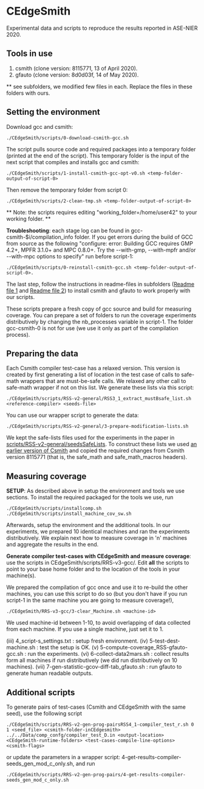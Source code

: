 # CEdgeSmith

Experimental data and scripts to reproduce the results reported in ASE-NIER 2020.

Tools in use
------------
1. csmith (clone version: 8115771, 13 of April 2020).
2. gfauto (clone version: 8d0d03f, 14 of May 2020).

** see subfolders, we modified few files in each. Replace the files in these folders with ours.

Setting the environment
-----------------------

Download gcc and csmith:
```
./CEdgeSmith/scripts/0-download-csmith-gcc.sh
```
The script pulls source code and required packages into a temporary folder (printed at the end of the script). This temporary folder is the input of the next script that compiles and installs gcc and csmith:
```
./CEdgeSmith/scripts/1-install-csmith-gcc-opt-v0.sh <temp-folder-output-of-script-0>
```
Then remove the temporary folder from script 0:
```
./CEdgeSmith/scripts/2-clean-tmp.sh <temp-folder-output-of-script-0>
```
** Note: the scripts requires editing "working_folder=/home/user42" to your working folder. **

**Troubleshooting**: each stage log can be found in gcc-csmith-$i/compilation_info folder.
If you get errors during the build of GCC from source as the following
"configure: error: Building GCC requires GMP 4.2+, MPFR 3.1.0+ and MPC 0.8.0+.
 Try the --with-gmp, --with-mpfr and/or --with-mpc options to specify"
run before script-1:
```
./CEdgeSmith/scripts/0-reinstall-csmith-gcc.sh <temp-folder-output-of-script-0>.
```
The last step, follow the instructions in readme-files in subfolders ([Readme file 1](https://github.com/karineek/CEdgeSmith/blob/master/csmith/README.md) and [Readme file 2](https://github.com/karineek/CEdgeSmith/blob/master/gfauto/README.md)) to install csmith and gfauto to work properly with our scripts.

These scripts prepare a fresh copy of gcc source and build for measuring coverage. You can prepare a set of folders to run the coverage experiments distributively by changing the nb_processes variable in script-1. The folder gcc-csmith-0 is not for use (we use it only as part of the compilation process).

Preparing the data
------------------
Each Csmith compiler test-case has a relaxed version. This version is created by first generating a list of location in the test case of calls to safe-math wrappers that are must-be-safe calls. We relaxed any other call to safe-math wrapper if not on this list. We generate these lists via this script:
```
./CEdgeSmith/scripts/RSS-v2-general/RSS3_1_extract_mustBsafe_list.sh <reference-compiler> <seeds-file>
```
You can use our wrapper script to generate the data:
```
./CEdgeSmith/scripts/RSS-v2-general/3-prepare-modification-lists.sh
```
We kept the safe-lists files used for the experiments in the paper in [scripts/RSS-v2-general/seedsSafeLists](https://github.com/karineek/CEdgeSmith/tree/master/scripts/RSS-v2-general/seedsSafeLists). To construct these lists we used [an earlier version of Csmith](https://github.com/karineek/CEdgeSmith/blob/master/scripts/csmith_version_gen_seeds.txt) and copied the required changes from Csmith version 8115771 (that is, the safe_math and safe_math_macros headers). 

Measuring coverage 
------------------
**SETUP**: As described above in setup the environment and tools we use sections. 
To install the required packaged for the tools we use, run
```
./CEdgeSmith/scripts/installcomp.sh
./CEdgeSmith/scripts/install_machine_cov_sw.sh
```
Afterwards, setup the environment and the additional tools. In our experiments, we prepared 10 identical machines and ran the experiments distributively.
We explain next how to measure coverage in 'n' machines and aggregate the results in the end.


**Generate compiler test-cases with CEdgeSmith and measure coverage**: use the scripts in CEdgeSmith/scripts/RRS-v3-gcc/. Edit **all** the scripts to point to your base home folder and to the location of the tools in your machine(s).

We prepared the compilation of gcc once and use it to re-build the other machines, you can use this script to do so (but you don't have if you run script-1 in the same machine you are going to measure coverage!),
```
./CEdgeSmith/RRS-v3-gcc/3-clear_Machine.sh <machine-id>
```
We used machine-id between 1-10, to avoid overlapping of data collected from each machine. If you use a single machine, just set it to 1.

 (iii) 4_script-s_settings.txt : setup fresh environment.
  (iv) 5-test-dest-machine.sh : test the setup is OK.
   (v) 5-compute-coverage_RSS-gfauto-gcc.sh : run the experiments.
  (vi) 6-collect-data2mars.sh : collect results form all machines if run distributively (we did run distributively on 10 machines).
 (vii) 7-gen-statistic-gcov-diff-tab_gfauto.sh : run gfauto to generate human readable outputs.

 
Additional scripts
------------------
To generate pairs of test-cases (Csmith and CEdgeSmith with the same seed), use the following script
```
./CEdgeSmith/scripts/RRS-v2-gen-prog-pairsRSS4_1-compiler_test_r.sh 0 1 <seed_file> <csmith-folder-inCEdgesmith> ../../Data/comp_confg/compiler_test_D.in <output-location> <CEdgeSmith-runtime-folders> <test-cases-compile-line-options> <csmith-flags>
``` 
or update the parameters in a wrapper script: 4-get-results-compiler-seeds_gen_mod_c_only.sh, and run
```
./CEdgeSmith/scripts/RRS-v2-gen-prog-pairs/4-get-results-compiler-seeds_gen_mod_c_only.sh
```
